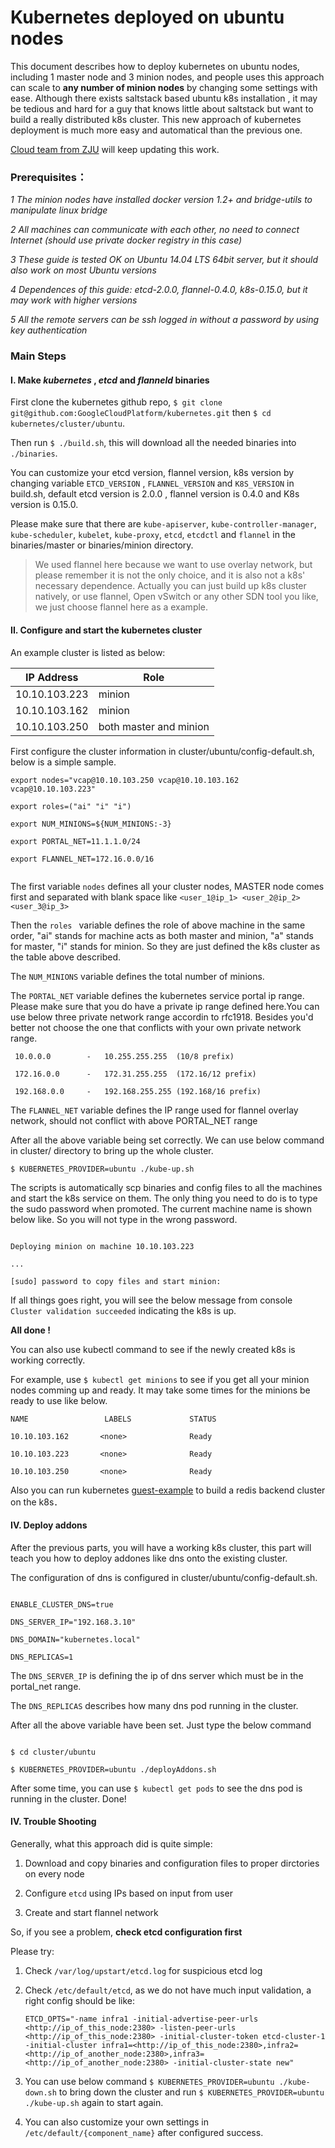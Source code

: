 # Kubernetes deployed on ubuntu nodes

This document describes how to deploy kubernetes on ubuntu nodes, including 1 master node and 3 minion nodes, and people uses this approach can scale to **any number of minion nodes** by changing some settings with ease. Although there exists saltstack based ubuntu k8s installation ,  it may be tedious and hard for a guy that knows little about saltstack but want to build a really distributed k8s cluster. This new approach of kubernetes deployment is much more easy and automatical than the previous one.

[Cloud team from ZJU](https://github.com/ZJU-SEL) will keep updating this work.

### **Prerequisites：**
*1 The minion nodes have installed docker version 1.2+ and bridge-utils to manipulate linux bridge* 

*2 All machines can communicate with each other, no need to connect Internet (should use private docker registry in this case)*

*3 These guide is tested OK on Ubuntu 14.04 LTS 64bit server, but it should also work on most Ubuntu versions*

*4 Dependences of this guide: etcd-2.0.0, flannel-0.4.0, k8s-0.15.0, but it may work with higher versions*

*5 All the remote servers can be ssh logged in without a password by using key authentication* 


### **Main Steps**
#### I. Make *kubernetes* , *etcd* and *flanneld* binaries

First clone the kubernetes github repo, `$ git clone git@github.com:GoogleCloudPlatform/kubernetes.git`
then `$ cd kubernetes/cluster/ubuntu`.

Then run `$ ./build.sh`, this will download all the needed binaries into `./binaries`.

You can customize your etcd version, flannel version, k8s version by changing variable `ETCD_VERSION` , `FLANNEL_VERSION` and `K8S_VERSION` in build.sh, default etcd version is 2.0.0 , flannel version is 0.4.0 and K8s version is 0.15.0.

Please make sure that there are `kube-apiserver`, `kube-controller-manager`, `kube-scheduler`, `kubelet`, `kube-proxy`, `etcd`, `etcdctl` and `flannel` in the binaries/master or binaries/minion directory.

> We used flannel here because we want to use overlay network, but please remember it is not the only choice, and it is also not a k8s' necessary dependence. Actually you can just build up k8s cluster natively, or use flannel, Open vSwitch or any other SDN tool you like, we just choose flannel here as a example.

#### II. Configure and start the kubernetes cluster
An example cluster is listed as below:

| IP Address|Role |      
|---------|------|
|10.10.103.223|   minion   |
|10.10.103.162|   minion   |
|10.10.103.250| both master and minion|

First configure the cluster information in cluster/ubuntu/config-default.sh, below is a simple sample.

```
export nodes="vcap@10.10.103.250 vcap@10.10.103.162 vcap@10.10.103.223"

export roles=("ai" "i" "i")

export NUM_MINIONS=${NUM_MINIONS:-3}

export PORTAL_NET=11.1.1.0/24

export FLANNEL_NET=172.16.0.0/16


```

The first variable `nodes` defines all your cluster nodes, MASTER node comes first and separated with blank space like `<user_1@ip_1> <user_2@ip_2> <user_3@ip_3> `

Then the `roles ` variable defines the role of above machine in the same order, "ai" stands for machine acts as both master and minion, "a" stands for master, "i" stands for minion. So they are just defined the k8s cluster as the table above described.

The `NUM_MINIONS` variable defines the total number of minions.

The `PORTAL_NET` variable defines the kubernetes service portal ip range. Please make sure that you do have a private ip range defined here.You can use below three private network range accordin to rfc1918. Besides you'd better not choose the one that conflicts with your own private network range.

     10.0.0.0        -   10.255.255.255  (10/8 prefix)

     172.16.0.0      -   172.31.255.255  (172.16/12 prefix)

     192.168.0.0     -   192.168.255.255 (192.168/16 prefix) 

The `FLANNEL_NET` variable defines the IP range used for flannel overlay network, should not conflict with above PORTAL_NET range

After all the above variable being set correctly. We can use below command in cluster/ directory to bring up the whole cluster.

`$ KUBERNETES_PROVIDER=ubuntu ./kube-up.sh` 

The scripts is automatically scp binaries and config files to all the machines and start the k8s service on them. The only thing you need to do is to type the sudo password when promoted. The current machine name is shown below like. So you will not type in the wrong password.

```

Deploying minion on machine 10.10.103.223

...

[sudo] password to copy files and start minion: 

```

If all things goes right, you will see the below message from console
`Cluster validation succeeded` indicating the k8s is up.

**All done !**

You can also use kubectl command to see if the newly created k8s is working correctly. 

For example, use `$ kubectl get minions` to see if you get all your minion nodes comming up and ready. It may take some times for the minions be ready to use like below. 

```
NAME                 LABELS             STATUS

10.10.103.162       <none>              Ready

10.10.103.223       <none>              Ready

10.10.103.250       <none>              Ready

```

Also you can run kubernetes [guest-example](https://github.com/GoogleCloudPlatform/kubernetes/tree/master/examples/guestbook) to build a redis backend cluster on the k8s．


#### IV. Deploy addons

After the previous parts, you will have a working k8s cluster, this part will teach you how to deploy addones like dns onto the existing cluster.

The configuration of dns is configured in cluster/ubuntu/config-default.sh.

```

ENABLE_CLUSTER_DNS=true

DNS_SERVER_IP="192.168.3.10"

DNS_DOMAIN="kubernetes.local"

DNS_REPLICAS=1

```
The `DNS_SERVER_IP` is defining the ip of dns server which must be in the portal_net range.

The `DNS_REPLICAS` describes how many dns pod running in the cluster.

After all the above variable have been set. Just type the below command

```

$ cd cluster/ubuntu

$ KUBERNETES_PROVIDER=ubuntu ./deployAddons.sh

```

After some time, you can use `$ kubectl get pods` to see the dns pod is running in the cluster. Done!


#### IV. Trouble Shooting

Generally, what this approach did is quite simple: 

1. Download and copy binaries and configuration files to proper dirctories on every node

2. Configure `etcd` using IPs based on input from user 

3. Create and start flannel network

So, if you see a problem, **check etcd configuration first** 

Please try:

1. Check `/var/log/upstart/etcd.log` for suspicious etcd log 

2. Check `/etc/default/etcd`, as we do not have much input validation, a right config should be like:
	```
	ETCD_OPTS="-name infra1 -initial-advertise-peer-urls <http://ip_of_this_node:2380> -listen-peer-urls <http://ip_of_this_node:2380> -initial-cluster-token etcd-cluster-1 -initial-cluster infra1=<http://ip_of_this_node:2380>,infra2=<http://ip_of_another_node:2380>,infra3=<http://ip_of_another_node:2380> -initial-cluster-state new"
	```

3. You can use below command 
   `$ KUBERNETES_PROVIDER=ubuntu ./kube-down.sh` to bring down the cluster and run
   `$ KUBERNETES_PROVIDER=ubuntu ./kube-up.sh` again to start again.
    
4. You can also customize your own settings in `/etc/default/{component_name}` after configured success. 
